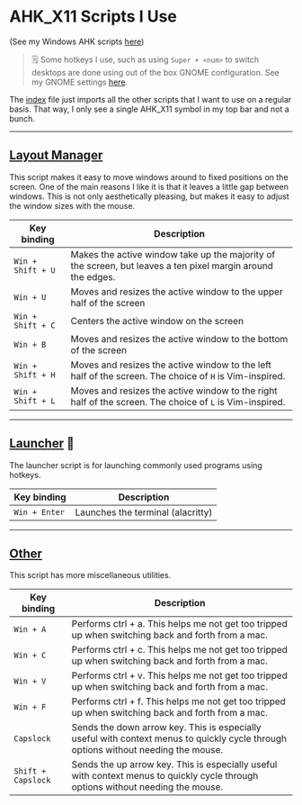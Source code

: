 # AHK_X11 Scripts I Use

(See my Windows AHK scripts [here](https://github.com/jmbeach/autohotkey-scripts))

> 🗒 Some hotkeys I use, such as using `Super + <num>` to switch desktops are done using out of the box GNOME configuration. See my GNOME settings [here](https://github.com/jmbeach/dotfiles/tree/main/gnome).

The [index](./index.ahk) file just imports all the other scripts that I want to use on a regular basis. That way, I only see a single AHK_X11 symbol in my top bar and not a bunch.

---

## [Layout Manager](./src/layout-manager.ahk)

This script makes it easy to move windows around to fixed positions on the screen. One of the main reasons I like it is that it leaves a little gap between windows. This is not only aesthetically pleasing, but makes it easy to adjust the window sizes with the mouse.

| Key binding | Description |
| --- | --- |
| `Win + Shift + U` | Makes the active window take up the majority of the screen, but leaves a ten pixel margin around the edges. |
| `Win + U` | Moves and resizes the active window to the upper half of the screen |
| `Win + Shift + C` | Centers the active window on the screen |
| `Win + B` | Moves and resizes the active window to the bottom of the screen |
| `Win + Shift + H` | Moves and resizes the active window to the left half of the screen. The choice of `H` is Vim-inspired. |
| `Win + Shift + L` | Moves and resizes the active window to the right half of the screen. The choice of `L` is Vim-inspired. |

---

## [Launcher](./src/launcher.ahk) 🚀

The launcher script is for launching commonly used programs using hotkeys.

| Key binding | Description |
| --- | --- |
| `Win + Enter` |  Launches the terminal (alacritty) |

---

## [Other](./src/other.ah2)

This script has more miscellaneous utilities.

| Key binding | Description |
| --- | --- |
| `Win + A` | Performs ctrl + a. This helps me not get too tripped up when switching back and forth from a mac. |
| `Win + C` | Performs ctrl + c. This helps me not get too tripped up when switching back and forth from a mac. |
| `Win + V` | Performs ctrl + v. This helps me not get too tripped up when switching back and forth from a mac. |
| `Win + F` | Performs ctrl + f. This helps me not get too tripped up when switching back and forth from a mac. |
| `Capslock` | Sends the down arrow key. This is especially useful with context menus to quickly cycle through options without needing the mouse. |
| `Shift + Capslock` | Sends the up arrow key. This is especially useful with context menus to quickly cycle through options without needing the mouse. |

